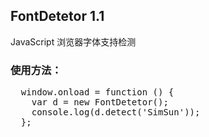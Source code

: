 <h2>FontDetetor 1.1</h2>
<p>JavaScript 浏览器字体支持检测</p>
<h3>使用方法：</h3>
<pre>
  window.onload = function () {
  	var d = new FontDetetor();
  	console.log(d.detect('SimSun'));
  };
</pre>

